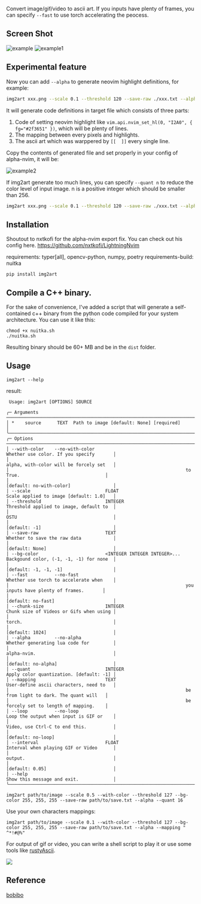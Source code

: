 Convert image/gif/video to ascii art. If you inputs have plenty of frames, you can specify `--fast` to use torch accelerating the peocess.

## Screen Shot

![example](./assets/example.gif)
![example1](./assets/example2.gif)

## Experimental feature

Now you can add `--alpha` to generate neovim highlight definitions, for example:

```sh
img2art xxx.png --scale 0.1 --threshold 120 --save-raw ./xxx.txt --alpha
```

It will generate code definitions in target file which consists of three parts:

1. Code of setting neovim highlight like `vim.api.nvim_set_hl(0, "I2A0", { fg="#2f3651" })`, which will be plenty of lines.
2. The mapping between every pixels and highlights.
3. The ascii art which was warppered by `[[  ]]` every single line.

Copy the contents of generated file and set properly in your config of alpha-nvim, it will be:

![example2](./assets/example3.png)

If img2art generate too much lines, you can specify `--quant n` to reduce the color level of input image. n is a positive integer which should be smaller than 256.

```sh
img2art xxx.png --scale 0.1 --threshold 120 --save-raw ./xxx.txt --alpha --quant 16
```

## Installation

Shoutout to nxtkofi for the alpha-nvim export fix.
You can check out his config here.
https://github.com/nxtkofi/LightningNvim

requirements: typer[all], opencv-python, numpy, poetry
requirements-build: nuitka

```
pip install img2art
```

## Compile a C++ binary.

For the sake of convenience, I've added a script that will generate a self-contained c++ binary from the python code compiled for your system architecture. You can use it like this:

```
chmod +x nuitka.sh
./nuitka.sh
```
Resulting binary should be 60+ MB and be in the `dist` folder.

## Usage

```
img2art --help
```

result:

```
 Usage: img2art [OPTIONS] SOURCE

╭─ Arguments ──────────────────────────────────────────────────────────────────────────────────────────────╮
│ *    source      TEXT  Path to image [default: None] [required]                                          │
╰──────────────────────────────────────────────────────────────────────────────────────────────────────────╯
╭─ Options ────────────────────────────────────────────────────────────────────────────────────────────────╮
│ --with-color    --no-with-color                                  Whether use color. If you specify       │
│                                                                  alpha, with-color will be forcely set   │
│                                                                  to True.                                │
│                                                                  [default: no-with-color]                │
│ --scale                            FLOAT                         Scale applied to image [default: 1.0]   │
│ --threshold                        INTEGER                       Threshold applied to image, default to  │
│                                                                  OSTU                                    │
│                                                                  [default: -1]                           │
│ --save-raw                         TEXT                          Whether to save the raw data            │
│                                                                  [default: None]                         │
│ --bg-color                         <INTEGER INTEGER INTEGER>...  Backgound color, (-1, -1, -1) for none  │
│                                                                  [default: -1, -1, -1]                   │
│ --fast          --no-fast                                        Whether use torch to accelerate when    │
│                                                                  you inputs have plenty of frames.       │
│                                                                  [default: no-fast]                      │
│ --chunk-size                       INTEGER                       Chunk size of Videos or Gifs when using │
│                                                                  torch.                                  │
│                                                                  [default: 1024]                         │
│ --alpha         --no-alpha                                       Whether generating lua code for         │
│                                                                  alpha-nvim.                             │
│                                                                  [default: no-alpha]                     │
│ --quant                            INTEGER                       Apply color quantization. [default: -1] │
│ --mapping                          TEXT                          User-define ascii characters, need to   │
│                                                                  be from light to dark. The quant will   │
│                                                                  be forcely set to length of mapping.    │
│ --loop          --no-loop                                        Loop the output when input is GIF or    │
│                                                                  Video, use Ctrl-C to end this.          │
│                                                                  [default: no-loop]                      │
│ --interval                         FLOAT                         Interval when playing GIF or Video      │
│                                                                  output.                                 │
│                                                                  [default: 0.05]                         │
│ --help                                                           Show this message and exit.             │
╰──────────────────────────────────────────────────────────────────────────────────────────────────────────╯
```

```
img2art path/to/image --scale 0.5 --with-color --threshold 127 --bg-color 255, 255, 255 --save-raw path/to/save.txt --alpha --quant 16
```

Use your own characters mappings:

```
img2art path/to/image --scale 0.1 --with-color --threshold 127 --bg-color 255, 255, 255 --save-raw path/to/save.txt --alpha --mapping " ^*!#@%"
```

For output of gif or video, you can write a shell script to play it or use some tools like [rustyAscii](https://github.com/Arch-Storm/rustyAscii).

![](./assets/example4.png)

## Reference

[bobibo](https://github.com/orzation/bobibo)
